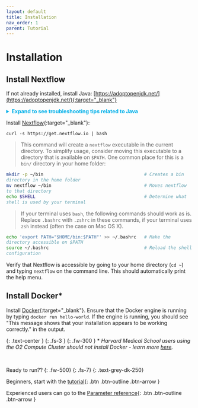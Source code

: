 ```yaml
---
layout: default
title: Installation
nav_order: 1
parent: Tutorial
---
```


# Installation

## Install Nextflow

If not already installed, install Java: [https://adoptopenjdk.net/](https://adoptopenjdk.net/){:target="_blank"}
<style>
  code {
    white-space : pre-wrap !important;
    word-break: break-word;
  }
  details > summary {
    color: #00B0E9;
    font-weight: bold;
  }
</style>

<details>

<summary>Expand to see troubleshooting tips related to Java</summary>

<div markdown="1">
> * If nextflow has trouble interacting with your java, we recommend checking the version number with `java --version`  
	
> * Some errors have been occurring with version numbers with four components (i.e. 11.0.14.1). If your version has four components, consider downloading an archived version, such as "11.0.14+9", from [https://adoptium.net/archive.html?variant=openjdk11](https://adoptium.net/archive.html?variant=openjdk11){:target="_blank"} as a temporary solution until this issue is resolved.
	
</div>
</details>

Install [Nextflow](https://www.nextflow.io/){:target="_blank"}: 
```
curl -s https://get.nextflow.io | bash
```

>This command will create a `nextflow` executable in the current directory. To simplify usage, consider moving this executable to a directory that is available on `$PATH`. One common place for this is a `bin/` directory in your home folder:

``` bash
mkdir -p ~/bin                                      # Creates a bin directory in the home folder
mv nextflow ~/bin                                   # Moves nextflow to that directory
echo $SHELL                                   	    # Determine what shell is used by your terminal 
```

> If your terminal uses `bash`, the following commands should work as is.  
> Replace `.bashrc` with `.zshrc` in these commands, if your terminal uses `zsh` instead (often the case on Mac OS X).

``` bash
echo 'export PATH="$HOME/bin:$PATH"' >> ~/.bashrc   # Make the directory accessible on $PATH
source ~/.bashrc                                    # Reload the shell configuration
```

Verify that Nextflow is accessible by going to your home directory (`cd ~`) and typing `nextflow` on the command line. This should automatically print the help menu.

## Install Docker*

Install [Docker](https://docs.docker.com/install/){:target="_blank"}. Ensure that the Docker engine is running by typing `docker run hello-world`. If the engine is running, you should see "This message shows that your installation appears to be working correctly." in the output.

{: .text-center }
{: .fs-3 }
{: .fw-300 }
\* *Harvard Medical School users using the O2 Compute Cluster should not install Docker - learn more [here](../platforms/run-O2.html).*	

<br>

Ready to run??
{: .fw-500}
{: .fs-7}
{: .text-grey-dk-250}

Beginners, start with the [tutorial]({{site.baseurl}}/tutorial/tutorial.html){: .btn .btn-outline .btn-arrow }

Experienced users can go to the [Parameter reference]({{site.baseurl}}/parameters/){: .btn .btn-outline .btn-arrow }
